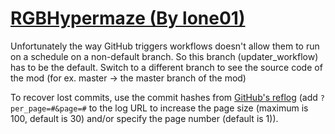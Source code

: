 # [RGBHypermaze (By lone01)](https://github.com/lone01/RGBHypermaze)

Unfortunately the way GitHub triggers workflows doesn't allow them to run on a schedule on a non-default branch. So this branch (updater_workflow) has to be the default. Switch to a different branch to see the source code of the mod (for ex. master -> the master branch of the mod)

To recover lost commits, use the commit hashes from [GitHub's reflog](https://api.github.com/repos/KtaneModules/RGBHypermaze-lone01/events) (add `?per_page=#&page=#` to the log URL to increase the page size (maximum is 100, default is 30) and/or specify the page number (default is 1)).
